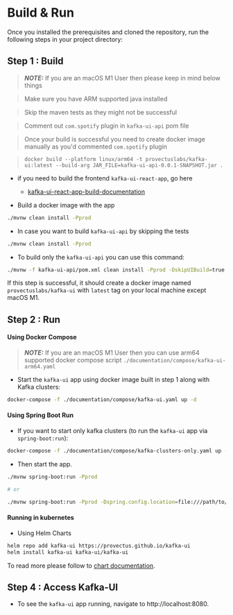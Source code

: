 # Build & Run

Once you installed the prerequisites and cloned the repository, run the following steps in your project directory:

## Step 1 : Build
> **_NOTE:_**  If you are an macOS M1 User then please keep in mind below things

> Make sure you have ARM supported java installed

> Skip the maven tests as they might not be successful

> Comment out `com.spotify` plugin in `kafka-ui-api` pom file

> Once your build is successful you need to create docker image manually as you'd commented `com.spotify` plugin

> ```docker build --platform linux/arm64 -t provectuslabs/kafka-ui:latest --build-arg JAR_FILE=kafka-ui-api-0.0.1-SNAPSHOT.jar .```


- if you need to build the frontend `kafka-ui-react-app`, go here
     - [kafka-ui-react-app-build-documentation](../../../kafka-ui-react-app/README.md)

- Build a docker image with the app
```sh
./mvnw clean install -Pprod
```

- In case you want to build `kafka-ui-api` by skipping the tests
```sh
./mvnw clean install -Pprod
``` 

- To build only the `kafka-ui-api` you can use this command:
```sh
./mvnw -f kafka-ui-api/pom.xml clean install -Pprod -DskipUIBuild=true
```

If this step is successful, it should create a docker image named `provectuslabs/kafka-ui` with `latest` tag on your local machine except macOS M1.

## Step 2 : Run
#### Using Docker Compose
> **_NOTE:_**  If you are an macOS M1 User then you can use arm64 supported docker compose script `./documentation/compose/kafka-ui-arm64.yaml`
 - Start the `kafka-ui` app using docker image built in step 1 along with Kafka clusters:
```sh
docker-compose -f ./documentation/compose/kafka-ui.yaml up -d
```

#### Using Spring Boot Run
 - If you want to start only kafka clusters (to run the `kafka-ui` app via `spring-boot:run`):
```sh
docker-compose -f ./documentation/compose/kafka-clusters-only.yaml up -d
``` 
- Then start the app.
```sh
./mvnw spring-boot:run -Pprod

# or

./mvnw spring-boot:run -Pprod -Dspring.config.location=file:///path/to/conf.yaml
```

#### Running in kubernetes
- Using Helm Charts
```sh bash
helm repo add kafka-ui https://provectus.github.io/kafka-ui
helm install kafka-ui kafka-ui/kafka-ui
```
To read more please follow to [chart documentation](../../../charts/kafka-ui/README.md).
 
## Step 4 : Access Kafka-UI
 - To see the `kafka-ui` app running, navigate to http://localhost:8080.